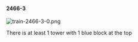 #### 2466-3
![train-2466-3-0.png](https://github.com/lil-lab/nlvr/raw/master/nlvr/train/images/41/train-2466-3-0.png "train-2466-3-0.png")

There is at least 1 tower with 1 blue block at the top